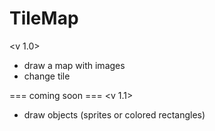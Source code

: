 # TileMap

<v 1.0>
- draw a map with images
- change tile

=== coming soon ===
<v 1.1> 
- draw objects (sprites or colored rectangles)